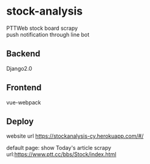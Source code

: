 # stock-analysis
PTTWeb stock board scrapy  
push notification through line bot

## Backend 
Django2.0  

## Frontend
vue-webpack  

## Deploy
website url
https://stockanalysis-cy.herokuapp.com/#/

default page: show Today's article 
scrapy url:https://www.ptt.cc/bbs/Stock/index.html
